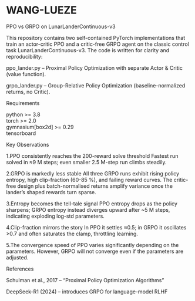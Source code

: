 # WANG-LUEZE
PPO vs GRPO on LunarLanderContinuous-v3

This repository contains two self-contained PyTorch implementations that train an actor-critic PPO and a critic-free GRPO agent on the classic control task LunarLanderContinuous-v3. The code is written for clarity and reproducibility:

ppo_lander.py – Proximal Policy Optimization with separate Actor & Critic (value function).

grpo_lander.py – Group-Relative Policy Optimization (baseline-normalized returns, no Critic).


Requirements

python >= 3.8  
torch >= 2.0  
gymnasium[box2d] >= 0.29  
tensorboard  


Key Observations

1.PPO consistently reaches the 200-reward solve threshold
Fastest run solved in ≈9 M steps; even smaller 2.5 M-step run climbs steadily.

2.GRPO is markedly less stable
All three GRPO runs exhibit rising policy entropy, high clip-fraction (60-85 %), and failing reward curves.
The critic-free design plus batch-normalised returns amplify variance once the lander’s shaped rewards turn sparse.

3.Entropy becomes the tell-tale signal
PPO entropy drops as the policy sharpens; GRPO entropy instead diverges upward after ~5 M steps, indicating exploding log-std parameters.

4.Clip-fraction mirrors the story
In PPO it settles ≈0.5; in GRPO it oscillates >0.7 and often saturates the clamp, throttling learning.

5.The convergence speed of PPO varies significantly depending on the parameters. However, GRPO will not converge even if the parameters are adjusted.

References

Schulman et al., 2017 – “Proximal Policy Optimization Algorithms”

DeepSeek-R1 (2024) – introduces GRPO for language-model RLHF
